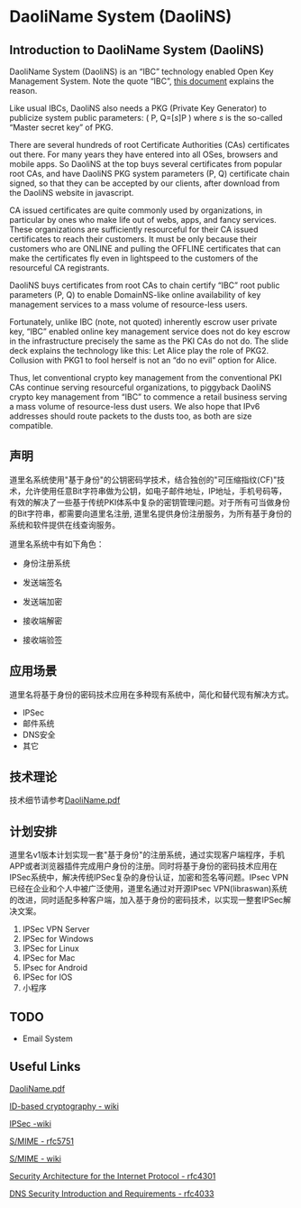 # DaoliName System (DaoliNS)

## Introduction to DaoliName System (DaoliNS)

DaoliName System (DaoliNS) is an “IBC” technology enabled Open Key Management System. Note the quote “IBC”, [this document](DaoliName.pdf) explains the reason.

Like usual IBCs, DaoliNS also needs a PKG (Private Key Generator) to publicize system public parameters: ( P, Q=[*s*]P ) where *s* is the so-called “Master secret key” of PKG.

There are several hundreds of root Certificate Authorities (CAs) certificates out there. For many years they have entered into all OSes, browsers and mobile apps. So DaoliNS at the top buys several certificates from popular root CAs, and have DaoliNS PKG system parameters (P, Q) certificate chain signed, so that they can be accepted by our clients, after download from the DaoliNS website in javascript.

CA issued certificates are quite commonly used by organizations, in particular by ones who make life out of webs, apps, and fancy services. These organizations are sufficiently resourceful for their CA issued certificates to reach their customers. It must be only because their customers who are ONLINE and pulling the OFFLINE certificates that can make the certificates fly even in lightspeed to the customers of the resourceful CA registrants.

DaoliNS buys certificates from root CAs to chain certify “IBC” root public parameters (P, Q) to enable DomainNS-like online availability of key management services to a mass volume of resource-less users.

Fortunately, unlike IBC (note, not quoted) inherently escrow user private key, “IBC” enabled online key management service does not do key escrow in the infrastructure precisely the same as the PKI CAs do not do. The slide deck explains the technology like this: Let Alice play the role of PKG2. Collusion with PKG1 to fool herself is not an “do no evil” option for Alice.

Thus, let conventional crypto key management from the conventional PKI CAs continue serving resourceful organizations, to piggyback DaoliNS crypto key management from “IBC” to commence a retail business serving a mass volume of resource-less dust users. We also hope that IPv6 addresses should route packets to the dusts too, as both are size compatible.

## 声明

道里名系统使用"基于身份"的公钥密码学技术，结合独创的"可压缩指纹(CF)"技术，允许使用任意Bit字符串做为公钥，如电子邮件地址，IP地址，手机号码等，有效的解决了一些基于传统PKI体系中复杂的密钥管理问题。对于所有可当做身份的Bit字符串，都需要向道里名注册, 道里名提供身份注册服务，为所有基于身份的系统和软件提供在线查询服务。

道里名系统中有如下角色：

* 身份注册系统

* 发送端签名

* 发送端加密

* 接收端解密

* 接收端验签

## 应用场景

道里名将基于身份的密码技术应用在多种现有系统中，简化和替代现有解决方式。

* IPSec
* 邮件系统
* DNS安全
* 其它

## 技术理论

技术细节请参考[DaoliName.pdf](DaoliName.pdf)

## 计划安排

道里名v1版本计划实现一套"基于身份"的注册系统，通过实现客户端程序，手机APP或者浏览器插件完成用户身份的注册。同时将基于身份的密码技术应用在IPSec系统中，解决传统IPSec复杂的身份认证，加密和签名等问题。IPsec VPN已经在企业和个人中被广泛使用，道里名通过对开源IPsec VPN(libraswan)系统的改进，同时适配多种客户端，加入基于身份的密码技术，以实现一整套IPSec解决文案。

1. IPSec VPN Server
2. IPSec for Windows
3. IPSec for Linux
4. IPSec for Mac
5. IPsec for Android
6. IPSec for IOS
7. 小程序

## TODO

* Email System

## Useful Links

[DaoliName.pdf](https://tools.ietf.org/html/rfc5091)

[ID-based cryptography - wiki](https://en.wikipedia.org/wiki/ID-based_cryptography)

[IPSec -wiki](https://en.wikipedia.org/wiki/IPsec)

[S/MIME - rfc5751](https://tools.ietf.org/html/rfc5751)

[S/MIME - wiki](https://en.wikipedia.org/wiki/S/MIME)

[Security Architecture for the Internet Protocol - rfc4301](https://tools.ietf.org/html/rfc4301)

[DNS Security Introduction and Requirements - rfc4033](https://tools.ietf.org/html/rfc4033)
